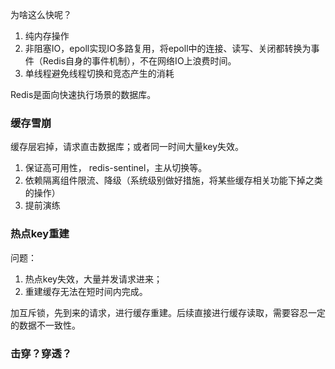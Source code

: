 为啥这么快呢？
1. 纯内存操作
2. 非阻塞IO，epoll实现IO多路复用，将epoll中的连接、读写、关闭都转换为事件（Redis自身的事件机制），不在网络IO上浪费时间。
3. 单线程避免线程切换和竞态产生的消耗

Redis是面向快速执行场景的数据库。

### 缓存雪崩

缓存层宕掉，请求直击数据库；或者同一时间大量key失效。

1. 保证高可用性， redis-sentinel，主从切换等。
2. 依赖隔离组件限流、降级（系统级别做好措施，将某些缓存相关功能下掉之类的操作）
3. 提前演练

### 热点key重建

问题：
1. 热点key失效，大量并发请求进来；
2. 重建缓存无法在短时间内完成。

加互斥锁，先到来的请求，进行缓存重建。后续直接进行缓存读取，需要容忍一定的数据不一致性。

### 击穿？穿透？
